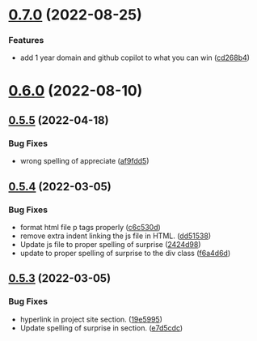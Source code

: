 # [0.7.0](https://github.com/KendallDoesCoding/tap-for-a-surprise/compare/v0.6.0...v0.7.0) (2022-08-25)


### Features

* add 1 year domain and github copilot to what you can win ([cd268b4](https://github.com/KendallDoesCoding/tap-for-a-surprise/commit/cd268b4a4600398d1cee9234415a1b162af8af2a))



# [0.6.0](https://github.com/KendallDoesCoding/tap-for-a-surprise/compare/v0.5.5...v0.6.0) (2022-08-10)



## [0.5.5](https://github.com/KendallDoesCoding/tap-for-a-surprise/compare/v0.5.4...v0.5.5) (2022-04-18)


### Bug Fixes

* wrong spelling of appreciate ([af9fdd5](https://github.com/KendallDoesCoding/tap-for-a-surprise/commit/af9fdd544e86385f240011a653f913efc05a8fbf))



## [0.5.4](https://github.com/KendallDoesCoding/tap-for-a-surprise/compare/v0.5.3...v0.5.4) (2022-03-05)


### Bug Fixes

* format html file p tags properly ([c6c530d](https://github.com/KendallDoesCoding/tap-for-a-surprise/commit/c6c530d56ed01f183bcd9c7f184e8a5117d85133))
* remove extra indent linking the js file in HTML. ([dd51538](https://github.com/KendallDoesCoding/tap-for-a-surprise/commit/dd51538604791acc73e840ed68f23b3b145ce4be))
* Update js file to proper spelling of surprise ([2424d98](https://github.com/KendallDoesCoding/tap-for-a-surprise/commit/2424d98cfd395df9942d3ac71a4dc6601386017d))
* update to proper spelling of surprise to the div class ([f6a4d6d](https://github.com/KendallDoesCoding/tap-for-a-surprise/commit/f6a4d6d3958f583a6f22a140c2a78fae1b18f0b8))



## [0.5.3](https://github.com/KendallDoesCoding/tap-for-a-surprise/compare/v0.5.2...v0.5.3) (2022-03-05)


### Bug Fixes

* hyperlink in project site section. ([19e5995](https://github.com/KendallDoesCoding/tap-for-a-surprise/commit/19e5995c6d0c9a3afe0aa64c080a8e068c342566))
* Update spelling of surprise in section. ([e7d5cdc](https://github.com/KendallDoesCoding/tap-for-a-surprise/commit/e7d5cdce11a7029fbaf75c5e81ce501590b3f9d7))



